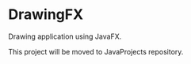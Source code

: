 # DrawingFX
Drawing application using JavaFX.

This project will be moved to JavaProjects repository.
